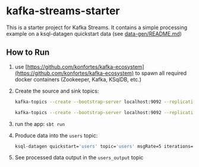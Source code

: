 # kafka-streams-starter

This is a starter project for Kafka Streams.
It contains a simple processing example on a ksql-datagen quickstart data (see [data-gen/README.md](data-gen/README.md))

## How to Run

1. use [https://github.com/konfortes/kafka-ecosystem](https://github.com/konfortes/kafka-ecosystem) to spawn all required docker containers (Zookeeper, Kafka, KSqlDB, etc.)

2. Create the source and sink topics:

    ```bash
    kafka-topics --create --bootstrap-server localhost:9092 --replication-factor 1 --partitions 1 --topic users

    kafka-topics --create --bootstrap-server localhost:9092 --replication-factor 1 --partitions 1 --topic users_output
    ```

3. run the app: `sbt run`

4. Produce data into the `users` topic:

    ```bash
    ksql-datagen quickstart='users' topic='users' msgRate=5 iterations=10000 printRows=false
    ```

5. See processed data output in the `users_output` topic
